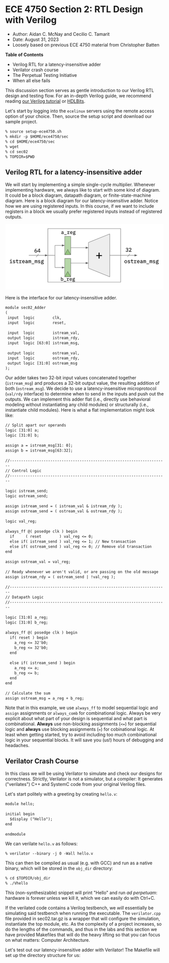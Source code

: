 
ECE 4750 Section 2: RTL Design with Verilog
==========================================================================

 - Author: Aidan C. McNay and Cecilio C. Tamarit
 - Date: August 31, 2023
 - Loosely based on previous ECE 4750 material from Christopher Batten

**Table of Contents**

 - Verilog RTL for a latency-insensitive adder
 - Verilator crash course
 - The Perpetual Testing Initiative
 - When all else fails

This discussion section serves as gentle introduction to our
Verilog RTL design and testing flow. For an in-depth Verilog guide,
we recommend reading [our Verilog tutorial](https://www.csl.cornell.edu/courses/ece4750/handouts.html) 
or [HDLBits](https://hdlbits.01xz.net/wiki/Main_Page). 

Let's start by logging into the `ecelinux` servers using the remote 
access option of your choice. Then, source the setup script and download
our sample project.

    % source setup-ece4750.sh
    % mkdir -p $HOME/ece4750/sec
    % cd $HOME/ece4750/sec
    % wget
    % cd sec02
    % TOPDIR=$PWD

Verilog RTL for a latency-insensitive adder
--------------------------------------------------------------------------

We will start by implementing a simple single-cycle multiplier. Whenever
implementing hardware, we always like to start with some kind of diagram. It
could be a block diagram, datapath diagram, or finite-state-machine
diagram. Here is a block diagram for our latency-insensitive adder. Notice
how we are using registered inputs. In this course, if we want to include
registers in a block we usually prefer registered inputs instead of
registered outputs.

![](assets/fig/adder.png)

Here is the interface for our latency-insensitive adder.

    module sec02_Adder
    (
     input  logic        clk,
     input  logic        reset,
   
     input  logic        istream_val,
     output logic        istream_rdy,
     input  logic [63:0] istream_msg,
   
     output logic        ostream_val,
     input  logic        ostream_rdy,
     output logic [31:0] ostream_msg
    );

Our adder takes two 32-bit input values concatenated together (`istream_msg`)
and produces a 32-bit output value, the resulting addition of both (`ostream_msg`). 
We decide to use a latency-insensitive microprotocol (`val/rdy` interface) to 
determine when to send in the inputs and push out the outputs.
We can implement this adder flat (i.e., directly use behavioral modeling without instantiating any 
child modules) or structurally (i.e., instantiate child modules). Here is what a flat implementation might look
like:

    // Split apart our operands
    logic [31:0] a;
    logic [31:0] b;
  
    assign a = istream_msg[31: 0];
    assign b = istream_msg[63:32];
  
    //----------------------------------------------------------------------
    // Control Logic
    //----------------------------------------------------------------------
  
    logic istream_send;
    logic ostream_send;
  
    assign istream_send = ( istream_val & istream_rdy );
    assign ostream_send = ( ostream_val & ostream_rdy );
  
    logic val_reg;
  
    always_ff @( posedge clk ) begin
      if     ( reset        ) val_reg <= 0;
      else if( istream_send ) val_reg <= 1; // New transaction
      else if( ostream_send ) val_reg <= 0; // Remove old transaction
    end
  
    assign ostream_val = val_reg;
  
    // Ready whenever we aren't valid, or are passing on the old message
    assign istream_rdy = ( ostream_send | !val_reg );
  
    //----------------------------------------------------------------------
    // Datapath Logic
    //----------------------------------------------------------------------
  
    logic [31:0] a_reg;
    logic [31:0] b_reg;
  
    always_ff @( posedge clk ) begin
      if( reset ) begin
        a_reg <= 32'b0;
        b_reg <= 32'b0;
      end
  
      else if( istream_send ) begin
        a_reg <= a;
        b_reg <= b;
      end
    end
  
    // Calculate the sum
    assign ostream_msg = a_reg + b_reg;

Note that in this example, we use `always_ff` to model sequential
logic and `assign` assignments or `always_comb` for combinational logic. 
Always be very explicit about what part of your design is sequential and 
what part is combinational. **Always** use non-blocking assignments (`<=`)
for sequential logic and **always** use blocking assignments (`=`) for
cobinational logic. At least when getting started, try to avoid including
too much combinational logic in your sequential blocks. It will save you (us!)
hours of debugging and headaches.


Verilator Crash Course
--------------------------------------------------------------------------
In this class we will be using Verilator to simulate and check our designs
for correctness. Strictly, Verilator is not a simulator, but a compiler: It
generates ("verilates") C++ and SystemC code from your original Verilog files.

Let's start politely with a greeting by creating ``hello.v``:

    module hello;
    
    initial begin
      $display ("Hello");
    end
    
    endmodule

We can verilate ``hello.v`` as follows:

    % verilator --binary -j 0 -Wall hello.v

This can then be compiled as usual (e.g. with GCC) and run as a native binary,
which will be stored in the ``obj_dir`` directory:

    % cd $TOPDIR/obj_dir
    % ./Vhello

This (non-synthesizable) snippet will print "Hello" and run _ad perpetuam_:
hardware is forever unless we kill it, which we can easily do with Ctrl+C.

If the verilated code contains a Verilog testbench, we _will_ essentially 
be simulating said testbench when running the executable.
The `verilator.cpp` file provided in sec02.tar.gz is a wrapper that will 
configure the simulation, instantiate the top module, etc.
As the complexity of a project increases, so do the lengths of the commands,
and thus in the labs and this section we have provided Makefiles that will
do the heavy lifting so that you can focus on what matters: Computer Architecture.

Let's test out our latency-insensitive adder with Verilator! The Makefile will set
up the directory structure for us:

